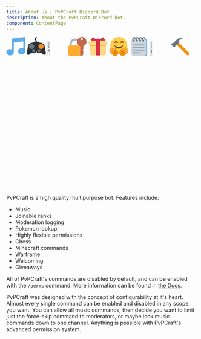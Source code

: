```yaml
---
title: About Us | PvPCraft Discord Bot
description: About the PvPCraft Discord bot.
component: ContentPage
---
```

<svg alt="Music" title="Music" style="width: 10%;" xmlns:dc="http://purl.org/dc/elements/1.1/" xmlns:cc="http://creativecommons.org/ns#" xmlns:rdf="http://www.w3.org/1999/02/22-rdf-syntax-ns#" xmlns:svg="http://www.w3.org/2000/svg" xmlns="http://www.w3.org/2000/svg" viewBox="0 0 45 45" style="enable-background:new 0 0 45 45;" xml:space="preserve" version="1.1" id="svg2"><metadata id="metadata8"><rdf:RDF><cc:Work rdf:about=""><dc:format>image/svg+xml</dc:format><dc:type rdf:resource="http://purl.org/dc/dcmitype/StillImage"/></cc:Work></rdf:RDF></metadata><defs id="defs6"><clipPath id="clipPath16" clipPathUnits="userSpaceOnUse"><path id="path18" d="M 0,36 36,36 36,0 0,0 0,36 Z"/></clipPath></defs><g transform="matrix(1.25,0,0,-1.25,0,45)" id="g10"><g id="g12"><g clip-path="url(#clipPath16)" id="g14"><g transform="translate(34.209,35.7935)" id="g20"><path id="path22" style="fill:#5dadec;fill-opacity:1;fill-rule:nonzero;stroke:none" d="m 0,0 -22.418,-2.587 c -0.985,-0.114 -1.791,-1.018 -1.791,-2.009 l 0,-0.198 0,-4.197 0,-14.388 c -0.91,0.372 -1.925,0.585 -3,0.585 -3.865,0 -7,-2.685 -7,-6 0,-3.314 3.135,-6 7,-6 3.865,0 7,2.686 7,6 l 0,18.462 18,2.077 0,-13.124 c -0.91,0.372 -1.925,0.585 -3,0.585 -3.865,0 -7,-2.685 -7,-6 0,-3.314 3.135,-6 7,-6 3.865,0 7,2.686 7,6 l 0,20.803 0,4.395 C 1.791,-0.605 0.985,0.114 0,0"/></g></g></g></g></svg>
<svg alt="Games" title="Games" style="width: 10%;" xmlns:dc="http://purl.org/dc/elements/1.1/" xmlns:cc="http://creativecommons.org/ns#" xmlns:rdf="http://www.w3.org/1999/02/22-rdf-syntax-ns#" xmlns:svg="http://www.w3.org/2000/svg" xmlns="http://www.w3.org/2000/svg" viewBox="0 0 45 45" style="enable-background:new 0 0 45 45;" xml:space="preserve" version="1.1" id="svg2"><metadata id="metadata8"><rdf:RDF><cc:Work rdf:about=""><dc:format>image/svg+xml</dc:format><dc:type rdf:resource="http://purl.org/dc/dcmitype/StillImage"/></cc:Work></rdf:RDF></metadata><defs id="defs6"><clipPath id="clipPath16" clipPathUnits="userSpaceOnUse"><path id="path18" d="M 0,36 36,36 36,0 0,0 0,36 Z"/></clipPath></defs><g transform="matrix(1.25,0,0,-1.25,0,45)" id="g10"><g id="g12"><g clip-path="url(#clipPath16)" id="g14"><g transform="translate(28,10)" id="g20"><path id="path22" style="fill:#292f33;fill-opacity:1;fill-rule:nonzero;stroke:none" d="m 0,0 c 0,-2.762 -2.238,-5 -5,-5 -2.762,0 -5,2.238 -5,5 0,2.762 2.238,5 5,5 2.762,0 5,-2.238 5,-5"/></g><g transform="translate(18,10)" id="g24"><path id="path26" style="fill:#292f33;fill-opacity:1;fill-rule:nonzero;stroke:none" d="m 0,0 c 0,-2.762 -2.239,-5 -5,-5 -2.761,0 -5,2.238 -5,5 0,2.762 2.239,5 5,5 2.761,0 5,-2.238 5,-5"/></g><path id="path28" style="fill:#292f33;fill-opacity:1;fill-rule:nonzero;stroke:none" d="m 26,9 -16,0 0,15.999 16,0 L 26,9 Z"/><g transform="translate(18,17)" id="g30"><path id="path32" style="fill:#292f33;fill-opacity:1;fill-rule:nonzero;stroke:none" d="m 0,0 c 0,4.418 -3.582,8 -8,8 -4.111,0 -7.494,-3.102 -7.945,-7.093 l -0.004,0.002 -2,-12.36 0.004,-0.003 C -17.978,-11.632 -18,-11.813 -18,-12 c 0,-1.657 1.343,-3 3,-3 0.68,0 1.3,0.234 1.803,0.616 l 0.009,-0.006 10.157,8.127 c 0.059,0.047 0.119,0.093 0.177,0.142 l 0.072,0.057 -0.006,0.003 C -1.083,-4.594 0,-2.425 0,0"/></g><g transform="translate(18,17)" id="g34"><path id="path36" style="fill:#292f33;fill-opacity:1;fill-rule:nonzero;stroke:none" d="m 0,0 c 0,4.418 3.582,8 8,8 4.111,0 7.494,-3.102 7.945,-7.093 l 0.004,0.002 2,-12.36 -0.004,-0.003 C 17.978,-11.632 18,-11.813 18,-12 c 0,-1.657 -1.343,-3 -3,-3 -0.68,0 -1.3,0.234 -1.803,0.616 L 13.188,-14.39 3.031,-6.263 C 2.972,-6.216 2.912,-6.17 2.854,-6.121 l -0.072,0.057 0.005,0.003 C 1.084,-4.594 0,-2.425 0,0"/></g><g transform="translate(22,18)" id="g38"><path id="path40" style="fill:#f18f26;fill-opacity:1;fill-rule:nonzero;stroke:none" d="m 0,0 c 0,-2.761 2.24,-5 5,-5 2.762,0 5,2.239 5,5 C 10,2.761 7.762,5 5,5 2.24,5 0,2.761 0,0"/></g><g transform="translate(26,10)" id="g42"><path id="path44" style="fill:#67757f;fill-opacity:1;fill-rule:nonzero;stroke:none" d="m 0,0 c 0,-1.657 -1.343,-3 -3,-3 -1.657,0 -3,1.343 -3,3 0,1.657 1.343,3 3,3 1.657,0 3,-1.343 3,-3"/></g><g transform="translate(16,10)" id="g46"><path id="path48" style="fill:#67757f;fill-opacity:1;fill-rule:nonzero;stroke:none" d="m 0,0 c 0,-1.657 -1.343,-3 -3,-3 -1.657,0 -3,1.343 -3,3 0,1.657 1.343,3 3,3 1.657,0 3,-1.343 3,-3"/></g><g transform="translate(4,18)" id="g50"><path id="path52" style="fill:#67757f;fill-opacity:1;fill-rule:nonzero;stroke:none" d="m 0,0 c 0,-2.761 2.24,-5 5,-5 2.762,0 5,2.239 5,5 C 10,2.761 7.762,5 5,5 2.24,5 0,2.761 0,0"/></g><g transform="translate(28,20.5)" id="g54"><path id="path56" style="fill:#f18f26;fill-opacity:1;fill-rule:nonzero;stroke:none" d="M 0,0 C 0,-0.829 -0.672,-1.5 -1.5,-1.5 -2.328,-1.5 -3,-0.829 -3,0 -3,0.829 -2.328,1.5 -1.5,1.5 -0.672,1.5 0,0.829 0,0"/></g><g transform="translate(31,17.5)" id="g58"><path id="path60" style="fill:#f18f26;fill-opacity:1;fill-rule:nonzero;stroke:none" d="M 0,0 C 0,-0.828 -0.672,-1.5 -1.5,-1.5 -2.328,-1.5 -3,-0.828 -3,0 -3,0.828 -2.328,1.5 -1.5,1.5 -0.672,1.5 0,0.828 0,0"/></g><g transform="translate(18.0005,24.9995)" id="g62"><path id="path64" style="fill:#292f33;fill-opacity:1;fill-rule:nonzero;stroke:none" d="M 0,0 C -0.552,0 -1,0.448 -1,1 -1.001,3.025 -1.545,3.795 -2.071,4.54 -2.506,5.155 -3,5.853 -3,7 c 0,2.588 2.448,3.843 2.552,3.895 0.493,0.249 1.093,0.047 1.342,-0.447 C 1.141,9.954 0.941,9.354 0.447,9.106 0.438,9.102 -1,8.342 -1,7 -1,6.509 -0.828,6.245 -0.439,5.694 0.168,4.836 0.999,3.661 0.999,1 1.001,0.448 0.552,0 0,0"/></g><g transform="translate(24,25)" id="g66"><path id="path68" style="fill:#292f33;fill-opacity:1;fill-rule:nonzero;stroke:none" d="m 0,0 c 0,-1.104 -0.895,-2 -2,-2 l -8,0 c -1.104,0 -2,0.896 -2,2 0,1.105 0.896,2 2,2 l 8,0 C -0.895,2 0,1.105 0,0"/></g></g></g></g></svg>
<img src="https://cdn.discordapp.com/emojis/215375499898257409.png" alt="Warframe" title="Warframe" style="width: 10%;"/>
<svg alt="Perimssions" title="Perimssions" style="width: 10%;" xmlns:dc="http://purl.org/dc/elements/1.1/" xmlns:cc="http://creativecommons.org/ns#" xmlns:rdf="http://www.w3.org/1999/02/22-rdf-syntax-ns#" xmlns:svg="http://www.w3.org/2000/svg" xmlns="http://www.w3.org/2000/svg" viewBox="0 0 45 45" style="enable-background:new 0 0 45 45;" xml:space="preserve" version="1.1" id="svg2"><metadata id="metadata8"><rdf:RDF><cc:Work rdf:about=""><dc:format>image/svg+xml</dc:format><dc:type rdf:resource="http://purl.org/dc/dcmitype/StillImage"/></cc:Work></rdf:RDF></metadata><defs id="defs6"><clipPath id="clipPath16" clipPathUnits="userSpaceOnUse"><path id="path18" d="M 0,36 36,36 36,0 0,0 0,36 Z"/></clipPath></defs><g transform="matrix(1.25,0,0,-1.25,0,45)" id="g10"><g id="g12"><g clip-path="url(#clipPath16)" id="g14"><g transform="translate(13,33)" id="g20"><path id="path22" style="fill:#aab8c2;fill-opacity:1;fill-rule:nonzero;stroke:none" d="m 0,0 c -5.523,0 -10,-4.477 -10,-9.999 l 0,-10.001 4,0 0,10.001 C -6,-6.687 -3.313,-4 0,-4 3.314,-4 6,-6.687 6,-9.999 L 6,-20 l 4,0 0,10.001 C 10,-4.477 5.523,0 0,0"/></g><g transform="translate(26,4)" id="g24"><path id="path26" style="fill:#ffac33;fill-opacity:1;fill-rule:nonzero;stroke:none" d="m 0,0 c 0,-2.209 -1.791,-4 -4,-4 l -18,0 c -2.209,0 -4,1.791 -4,4 l 0,12 c 0,2.209 1.791,4 4,4 l 18,0 c 2.209,0 4,-1.791 4,-4 L 0,0 Z"/></g><g transform="translate(26,33.9995)" id="g28"><path id="path30" style="fill:#c1694f;fill-opacity:1;fill-rule:nonzero;stroke:none" d="m 0,0 c 1.105,0 2,-0.896 2,-2 0,-1.104 -0.895,-2 -2,-2 -1.104,0 -2,0.896 -2,2 0,1.104 0.896,2 2,2 m 9,-7 c 0,4.971 -4.029,9 -9,9 -4.971,0 -9,-4.029 -9,-9 0,-3.917 2.507,-7.24 6,-8.477 L -3,-31.5 c 0,-1.38 1.119,-2.5 2.5,-2.5 1.213,0 2.223,0.865 2.45,2.01 C 1.968,-31.991 1.982,-32 2,-32 c 0.553,0 1,0.448 1,1 l 0,1 c 0,0.553 -0.447,1 -1,1 l 0,1 c 0.553,0 1,0.448 1,1 l 0,2 c 0,0.553 -0.447,1 -1,1 l 0,2.278 c 0.596,0.346 1,0.984 1,1.722 l 0,4.523 c 3.493,1.237 6,4.56 6,8.477"/></g></g></g></g></svg>
<svg alt="Giveaways" title="Giveaways" style="width: 10%;" xmlns:dc="http://purl.org/dc/elements/1.1/" xmlns:cc="http://creativecommons.org/ns#" xmlns:rdf="http://www.w3.org/1999/02/22-rdf-syntax-ns#" xmlns:svg="http://www.w3.org/2000/svg" xmlns="http://www.w3.org/2000/svg" viewBox="0 0 45 45" style="enable-background:new 0 0 45 45;" xml:space="preserve" version="1.1" id="svg2"><metadata id="metadata8"><rdf:RDF><cc:Work rdf:about=""><dc:format>image/svg+xml</dc:format><dc:type rdf:resource="http://purl.org/dc/dcmitype/StillImage"/></cc:Work></rdf:RDF></metadata><defs id="defs6"><clipPath id="clipPath16" clipPathUnits="userSpaceOnUse"><path id="path18" d="M 0,36 36,36 36,0 0,0 0,36 Z"/></clipPath></defs><g transform="matrix(1.25,0,0,-1.25,0,45)" id="g10"><g id="g12"><g clip-path="url(#clipPath16)" id="g14"><g transform="translate(33,5)" id="g20"><path id="path22" style="fill:#fdd888;fill-opacity:1;fill-rule:nonzero;stroke:none" d="m 0,0 c 0,-2.2 -1.8,-4 -4,-4 l -22,0 c -2.2,0 -4,1.8 -4,4 l 0,17 c 0,2.2 1.8,4 4,4 l 22,0 c 2.2,0 4,-1.8 4,-4 L 0,0 Z"/></g><g transform="translate(36,25)" id="g24"><path id="path26" style="fill:#fdd888;fill-opacity:1;fill-rule:nonzero;stroke:none" d="m 0,0 c 0,-2.2 -1.8,-4 -4,-4 l -28,0 c -2.2,0 -4,1.8 -4,4 0,2.2 1.8,4 4,4 L -4,4 C -1.8,4 0,2.2 0,0"/></g><path id="path28" style="fill:#fcab40;fill-opacity:1;fill-rule:nonzero;stroke:none" d="m 33,19 -30,0 0,2 30,0 0,-2 z"/><g transform="translate(19,32.9995)" id="g30"><path id="path32" style="fill:#da2f47;fill-opacity:1;fill-rule:nonzero;stroke:none" d="m 0,0 -1.999,0 c -1.657,0 -3,-1.343 -3,-3 L -5,-3 l 0,-28.999 8,0 L 3,-3 C 3,-1.343 1.657,0 0,0"/></g><g transform="translate(16,29)" id="g34"><path id="path36" style="fill:#da2f47;fill-opacity:1;fill-rule:nonzero;stroke:none" d="M 0,0 C 1.1,0 1.263,0.516 0.361,1.147 L -6.361,5.853 C -7.263,6.484 -8.446,6.219 -8.992,5.264 L -11.008,1.736 C -11.554,0.781 -11.1,0 -10,0 L 0,0 Z"/></g><g transform="translate(20,29)" id="g38"><path id="path40" style="fill:#da2f47;fill-opacity:1;fill-rule:nonzero;stroke:none" d="M 0,0 C -1.1,0 -1.263,0.516 -0.361,1.147 L 6.361,5.853 C 7.263,6.484 8.446,6.219 8.992,5.264 L 11.008,1.736 C 11.554,0.781 11.1,0 10,0 L 0,0 Z"/></g></g></g></g></svg>
<svg alt="Welcoming" title="Welcoming" style="width: 10%;" xmlns:dc="http://purl.org/dc/elements/1.1/" xmlns:cc="http://creativecommons.org/ns#" xmlns:rdf="http://www.w3.org/1999/02/22-rdf-syntax-ns#" xmlns:svg="http://www.w3.org/2000/svg" xmlns="http://www.w3.org/2000/svg" viewBox="0 0 45 45" style="enable-background:new 0 0 45 45;" xml:space="preserve" version="1.1" id="svg2"><metadata id="metadata8"><rdf:RDF><cc:Work rdf:about=""><dc:format>image/svg+xml</dc:format><dc:type rdf:resource="http://purl.org/dc/dcmitype/StillImage"/></cc:Work></rdf:RDF></metadata><defs id="defs6"><clipPath id="clipPath16" clipPathUnits="userSpaceOnUse"><path id="path18" d="M 0,36 36,36 36,0 0,0 0,36 Z"/></clipPath></defs><g transform="matrix(1.25,0,0,-1.25,0,45)" id="g10"><g id="g12"><g clip-path="url(#clipPath16)" id="g14"><g transform="translate(34,20)" id="g20"><path id="path22" style="fill:#ffcc4d;fill-opacity:1;fill-rule:nonzero;stroke:none" d="m 0,0 c 0,-8.834 -7.166,-16 -16,-16 -8.836,0 -16,7.166 -16,16 0,8.836 7.164,16 16,16 C -7.166,16 0,8.836 0,0"/></g><g transform="translate(25.8613,19.8711)" id="g24"><path id="path26" style="fill:#664500;fill-opacity:1;fill-rule:nonzero;stroke:none" d="m 0,0 c -0.15,0.161 -0.374,0.171 -0.535,0.029 -0.033,-0.029 -3.303,-2.9 -7.326,-2.9 -4.013,0 -7.294,2.871 -7.327,2.9 -0.161,0.142 -0.385,0.13 -0.535,-0.029 -0.149,-0.16 -0.181,-0.424 -0.079,-0.628 0.109,-0.215 2.71,-5.243 7.941,-5.243 5.23,0 7.833,5.028 7.94,5.243 C 0.182,-0.423 0.148,-0.16 0,0"/></g><g transform="translate(13.3926,12.8457)" id="g28"><path id="path30" style="fill:#f4900c;fill-opacity:1;fill-rule:nonzero;stroke:none" d="m 0,0 -1.539,2.219 c 0,0 -0.542,0.867 -1.411,0.325 C -3.816,2.003 -3.274,1.135 -3.274,1.135 l 1.758,-3.38 c 0,0 0.144,-0.768 -0.918,0.091 -0.463,0.374 -0.197,0.163 -0.197,0.163 l -0.44,0.361 -5.491,4.508 c 0,0 -0.709,0.748 -1.359,-0.042 -0.648,-0.791 0.222,-1.341 0.222,-1.341 l 5.194,-4.266 c -0.121,-0.12 -0.483,-0.534 -0.6,-0.663 l -5.557,4.56 c 0,0 -0.71,0.749 -1.359,-0.041 -0.649,-0.791 0.223,-1.341 0.223,-1.341 l 5.555,-4.562 c -0.102,-0.14 -0.363,-0.476 -0.459,-0.615 l -4.792,3.934 c 0,0 -0.71,0.748 -1.358,-0.042 -0.65,-0.791 0.223,-1.342 0.223,-1.342 l 5.093,-4.183 C -7.6,-7.244 -7.899,-7.713 -7.946,-7.887 l -3.672,3.012 c 0,0 -0.709,0.752 -1.357,-0.041 -0.65,-0.791 0.223,-1.341 0.223,-1.341 l 5.93,-4.868 c 0,0 0.257,-0.213 0.395,-0.326 2.619,-2.152 6.489,-1.772 8.64,0.848 1.971,2.404 1.817,5.853 -0.24,8.07 C 1.244,-1.75 0.612,-0.879 0,0"/></g><g transform="translate(35.583,7.9297)" id="g32"><path id="path34" style="fill:#f4900c;fill-opacity:1;fill-rule:nonzero;stroke:none" d="m 0,0 c -0.648,0.793 -1.357,0.041 -1.357,0.041 l -3.672,-3.012 c -0.047,0.174 -0.346,0.643 -0.41,0.821 l 5.093,4.183 c 0,0 0.873,0.551 0.223,1.342 -0.648,0.79 -1.358,0.042 -1.358,0.042 l -4.792,-3.934 c -0.096,0.139 -0.357,0.475 -0.459,0.615 l 5.554,4.562 c 0,0 0.873,0.55 0.223,1.341 -0.649,0.79 -1.358,0.041 -1.358,0.041 L -7.87,1.482 c -0.117,0.129 -0.48,0.543 -0.6,0.664 l 5.194,4.265 c 0,0 0.87,0.55 0.222,1.341 -0.65,0.79 -1.359,0.042 -1.359,0.042 l -5.491,-4.508 -0.44,-0.361 c 0,0 0.99,0.841 -0.197,-0.163 -1.188,-1.004 -0.918,-0.091 -0.918,-0.091 l 1.758,3.38 c 0,0 0.543,0.868 -0.324,1.409 -0.87,0.542 -1.412,-0.325 -1.412,-0.325 l -1.538,-2.219 c -0.613,-0.879 -1.244,-1.75 -1.973,-2.533 -2.058,-2.217 -2.212,-5.666 -0.24,-8.07 2.151,-2.62 6.02,-3 8.64,-0.848 0.138,0.113 0.396,0.326 0.396,0.326 l 5.929,4.868 c 0,0 0.872,0.55 0.223,1.341"/></g><g transform="translate(27.6768,25.0171)" id="g36"><path id="path38" style="fill:#664500;fill-opacity:1;fill-rule:nonzero;stroke:none" d="m 0,0 c -0.051,0.122 -1.285,2.983 -3.82,2.983 -2.535,0 -3.769,-2.861 -3.82,-2.983 -0.08,-0.187 -0.028,-0.406 0.123,-0.536 0.15,-0.128 0.366,-0.132 0.524,-0.012 0.01,0.009 1.081,0.816 3.173,0.816 2.079,0 3.149,-0.796 3.174,-0.815 0.075,-0.059 0.164,-0.089 0.254,-0.089 0.095,0 0.19,0.033 0.267,0.099 C 0.028,-0.409 0.08,-0.188 0,0"/></g><g transform="translate(16.6768,25.0171)" id="g40"><path id="path42" style="fill:#664500;fill-opacity:1;fill-rule:nonzero;stroke:none" d="m 0,0 c -0.052,0.122 -1.285,2.983 -3.82,2.983 -2.535,0 -3.769,-2.861 -3.82,-2.983 -0.079,-0.187 -0.028,-0.406 0.123,-0.536 0.151,-0.128 0.366,-0.132 0.523,-0.012 0.011,0.009 1.081,0.816 3.174,0.816 2.079,0 3.149,-0.796 3.173,-0.815 0.076,-0.059 0.165,-0.089 0.255,-0.089 0.095,0 0.19,0.033 0.268,0.099 C 0.028,-0.409 0.079,-0.188 0,0"/></g><g transform="translate(11.1821,10.5225)" id="g44"><path id="path46" style="fill:#b55005;fill-opacity:1;fill-rule:nonzero;stroke:none" d="m 0,0 c 0,0 -2.593,-3.314 0.484,-7.46 0.212,-0.285 0.75,-0.146 0.521,0.187 -0.25,0.365 -2.75,3.896 -0.4,7.057 0,0 -0.381,0.047 -0.605,0.216"/></g><g transform="translate(24.7646,10.4238)" id="g48"><path id="path50" style="fill:#b55005;fill-opacity:1;fill-rule:nonzero;stroke:none" d="m 0,0 c 0,0 2.594,-3.314 -0.484,-7.46 -0.212,-0.285 -0.75,-0.146 -0.522,0.188 0.25,0.364 2.75,3.895 0.401,7.056 0,0 0.381,0.047 0.605,0.216"/></g></g></g></g></svg>
<svg alt="Moderation logging" title="Moderation logging" style="width: 10%;" xmlns:dc="http://purl.org/dc/elements/1.1/" xmlns:cc="http://creativecommons.org/ns#" xmlns:rdf="http://www.w3.org/1999/02/22-rdf-syntax-ns#" xmlns:svg="http://www.w3.org/2000/svg" xmlns="http://www.w3.org/2000/svg" viewBox="0 0 45 45" style="enable-background:new 0 0 45 45;" xml:space="preserve" version="1.1" id="svg2"><metadata id="metadata8"><rdf:RDF><cc:Work rdf:about=""><dc:format>image/svg+xml</dc:format><dc:type rdf:resource="http://purl.org/dc/dcmitype/StillImage"/></cc:Work></rdf:RDF></metadata><defs id="defs6"><clipPath id="clipPath18" clipPathUnits="userSpaceOnUse"><path id="path20" d="M 0,36 36,36 36,0 0,0 0,36 Z"/></clipPath></defs><g transform="matrix(1.25,0,0,-1.25,0,45)" id="g10"><path id="path12" style="fill:#66757f;fill-opacity:1;fill-rule:nonzero;stroke:none" d="m 27.814,29.609 1.996,0 0,2.391 -1.996,0 0,-2.391 z"/><g id="g14"><g clip-path="url(#clipPath18)" id="g16"><g transform="translate(29,32)" id="g22"><path id="path24" style="fill:#55acee;fill-opacity:1;fill-rule:nonzero;stroke:none" d="m 0,0 -20,0 c -2.209,0 -4,-1.791 -4,-4 l 0,-24 c 0,-2.209 1.791,-4 4,-4 l 20,0 c 2.209,0 4,1.791 4,4 L 4,-4 C 4,-1.791 2.209,0 0,0"/></g><g transform="translate(27,32)" id="g26"><path id="path28" style="fill:#ccd6dd;fill-opacity:1;fill-rule:nonzero;stroke:none" d="m 0,0 -20,0 c -2.209,0 -4,-1.791 -4,-4 l 0,-24 c 0,-2.209 1.791,-4 4,-4 l 20,0 c 2.209,0 4,1.791 4,4 L 4,-4 C 4,-1.791 2.209,0 0,0"/></g><g transform="translate(28,21)" id="g30"><path id="path32" style="fill:#99aab5;fill-opacity:1;fill-rule:nonzero;stroke:none" d="m 0,0 c 0,-0.553 -0.447,-1 -1,-1 l -20,0 c -0.552,0 -1,0.447 -1,1 0,0.552 0.448,1 1,1 L -1,1 C -0.447,1 0,0.552 0,0"/></g><g transform="translate(28,16)" id="g34"><path id="path36" style="fill:#99aab5;fill-opacity:1;fill-rule:nonzero;stroke:none" d="m 0,0 c 0,-0.553 -0.447,-1 -1,-1 l -20,0 c -0.552,0 -1,0.447 -1,1 0,0.553 0.448,1 1,1 L -1,1 C -0.447,1 0,0.553 0,0"/></g><g transform="translate(28,11)" id="g38"><path id="path40" style="fill:#99aab5;fill-opacity:1;fill-rule:nonzero;stroke:none" d="m 0,0 c 0,-0.553 -0.447,-1 -1,-1 l -20,0 c -0.552,0 -1,0.447 -1,1 0,0.553 0.448,1 1,1 L -1,1 C -0.447,1 0,0.553 0,0"/></g><g transform="translate(20,6)" id="g42"><path id="path44" style="fill:#99aab5;fill-opacity:1;fill-rule:nonzero;stroke:none" d="m 0,0 c 0,-0.553 -0.447,-1 -1,-1 l -12,0 c -0.552,0 -1,0.447 -1,1 0,0.553 0.448,1 1,1 L -1,1 C -0.447,1 0,0.553 0,0"/></g><g transform="translate(7.8359,27.2695)" id="g46"><path id="path48" style="fill:#292f33;fill-opacity:1;fill-rule:nonzero;stroke:none" d="m 0,0 c -0.702,0 -1.271,0.666 -1.271,1.489 0,0.823 0.569,1.49 1.271,1.49 0.701,0 1.27,-0.667 1.27,-1.49 C 1.27,0.666 0.701,0 0,0"/></g><g transform="translate(8.543,28.917)" id="g50"><path id="path52" style="fill:#66757f;fill-opacity:1;fill-rule:nonzero;stroke:none" d="m 0,0 c -0.055,0.479 -0.374,0.792 -0.729,1.017 -0.485,0.306 -1,1.007 -1,1.876 0,1.105 0.671,2.095 1.5,2.095 0.83,0 1.501,-0.905 1.501,-1.905 l 1.996,0 c -0.021,2 -1.576,3.821 -3.497,3.821 -1.933,0 -3.5,-1.819 -3.5,-4.005 0,-1.853 1.045,-3.371 2.57,-3.925 C -0.4,-1.302 0.064,-0.579 0,0"/></g><g transform="translate(13.8359,27.2695)" id="g54"><path id="path56" style="fill:#292f33;fill-opacity:1;fill-rule:nonzero;stroke:none" d="m 0,0 c -0.702,0 -1.271,0.666 -1.271,1.489 0,0.823 0.569,1.49 1.271,1.49 0.701,0 1.27,-0.667 1.27,-1.49 C 1.27,0.666 0.701,0 0,0"/></g><g transform="translate(14.543,28.917)" id="g58"><path id="path60" style="fill:#66757f;fill-opacity:1;fill-rule:nonzero;stroke:none" d="m 0,0 c -0.055,0.479 -0.374,0.792 -0.729,1.017 -0.485,0.306 -1,1.007 -1,1.876 0,1.105 0.671,2.095 1.5,2.095 0.83,0 1.5,-0.905 1.5,-1.905 l 1.997,0 c -0.021,2 -1.576,3.821 -3.497,3.821 -1.933,0 -3.5,-1.819 -3.5,-4.005 0,-1.853 1.045,-3.371 2.57,-3.925 C -0.4,-1.302 0.064,-0.579 0,0"/></g><g transform="translate(19.8359,27.2695)" id="g62"><path id="path64" style="fill:#292f33;fill-opacity:1;fill-rule:nonzero;stroke:none" d="m 0,0 c -0.702,0 -1.271,0.666 -1.271,1.489 0,0.823 0.569,1.49 1.271,1.49 0.701,0 1.27,-0.667 1.27,-1.49 C 1.27,0.666 0.701,0 0,0"/></g><g transform="translate(20.543,28.917)" id="g66"><path id="path68" style="fill:#66757f;fill-opacity:1;fill-rule:nonzero;stroke:none" d="m 0,0 c -0.055,0.479 -0.374,0.792 -0.729,1.017 -0.485,0.306 -1,1.007 -1,1.876 0,1.105 0.671,2.095 1.5,2.095 0.83,0 1.5,-0.905 1.5,-1.905 l 1.997,0 c -0.021,2 -1.576,3.821 -3.497,3.821 -1.933,0 -3.5,-1.819 -3.5,-4.005 0,-1.853 1.045,-3.371 2.57,-3.925 C -0.4,-1.302 0.064,-0.579 0,0"/></g><g transform="translate(25.8359,27.2695)" id="g70"><path id="path72" style="fill:#292f33;fill-opacity:1;fill-rule:nonzero;stroke:none" d="m 0,0 c -0.702,0 -1.271,0.666 -1.271,1.489 0,0.823 0.569,1.49 1.271,1.49 0.701,0 1.27,-0.667 1.27,-1.49 C 1.27,0.666 0.701,0 0,0"/></g><g transform="translate(26.543,28.917)" id="g74"><path id="path76" style="fill:#66757f;fill-opacity:1;fill-rule:nonzero;stroke:none" d="m 0,0 c -0.055,0.479 -0.374,0.792 -0.729,1.017 -0.485,0.306 -1,1.007 -1,1.876 0,1.105 0.671,2.095 1.5,2.095 0.83,0 1.5,-0.905 1.5,-1.905 l 1.997,0 c -0.021,2 -1.576,3.821 -3.497,3.821 -1.933,0 -3.5,-1.819 -3.5,-4.005 0,-1.853 1.045,-3.371 2.57,-3.925 C -0.4,-1.302 0.064,-0.579 0,0"/></g></g></g></g></svg>
<img src="https://cdn.discordapp.com/emojis/230771178065756160.png" alt="Chess" title="Chess" style="width: 10%;"/>
<svg alt="Purging" title="Purging" style="width: 10%;" xmlns:dc="http://purl.org/dc/elements/1.1/" xmlns:cc="http://creativecommons.org/ns#" xmlns:rdf="http://www.w3.org/1999/02/22-rdf-syntax-ns#" xmlns:svg="http://www.w3.org/2000/svg" xmlns="http://www.w3.org/2000/svg" viewBox="0 0 45 45" style="enable-background:new 0 0 45 45;" xml:space="preserve" version="1.1" id="svg2"><metadata id="metadata8"><rdf:RDF><cc:Work rdf:about=""><dc:format>image/svg+xml</dc:format><dc:type rdf:resource="http://purl.org/dc/dcmitype/StillImage"/></cc:Work></rdf:RDF></metadata><defs id="defs6"><clipPath id="clipPath16" clipPathUnits="userSpaceOnUse"><path id="path18" d="M 0,36 36,36 36,0 0,0 0,36 Z"/></clipPath></defs><g transform="matrix(1.25,0,0,-1.25,0,45)" id="g10"><g id="g12"><g clip-path="url(#clipPath16)" id="g14"><g transform="translate(29.8789,2.1211)" id="g20"><path id="path22" style="fill:#f4900c;fill-opacity:1;fill-rule:nonzero;stroke:none" d="M 0,0 C 1.166,-1.166 3.021,-1.221 4.121,-0.121 5.221,0.979 5.166,2.834 4,4 l -21.758,21.758 c -1.166,1.166 -3.021,1.221 -4.121,0.121 -1.1,-1.1 -1.045,-2.955 0.121,-4.121 L 0,0 Z"/></g><g transform="translate(22,33)" id="g24"><path id="path26" style="fill:#66757f;fill-opacity:1;fill-rule:nonzero;stroke:none" d="m 0,0 c 0,0 -6,3 -11,-2 l -7,-7 c 0,0 -1,1 -2,0 l -1,-1 c 0,0 -1,-1 0,-2 l 4,-4 c 0,0 1,-1 2,0 l 1,1 c 0,0 1,1 0,2 -0.023,0.023 -0.053,0.053 -0.078,0.078 0.77,0.743 1.923,1.5 3.078,0.922 l 4,4 c 0,0 -1,3 1,5 2,2 3,2 5,2 2,0 1,1 1,1"/></g></g></g></g></svg>


PvPCraft is a high quality multipurpose bot. Features include:

* Music
* Joinable ranks
* Moderation logging
* Pokemon lookup,
* Highly flexible permissions
* Chess
* Minecraft commands
* Warframe
* Welcoming
* Giveaways

All of PvPCraft's commands are disabled by default, and can be enabled with the `/perms` command. More information can be found in [the Docs](https://bot.pvpcraft.ca/docs).

PvPCraft was designed with the concept of configurability at it's heart. Almost every single command can be enabled and disabled in any scope you want.
You can allow all music commands, then decide you want to limit just the force-skip command to moderators, or maybe lock music commands down to one channel.
Anything is possible with PvPCraft's advanced permission system.


